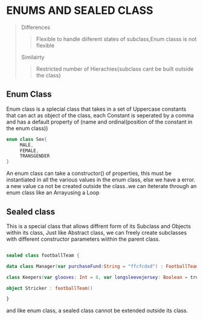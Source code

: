 # ENUMS AND SEALED CLASS
> 
>Differences
>
> >Flexible to handle diiferent states of subclass,Enum classs is  not flexible
>
> Similairty
>
>>Restricted number of Hierachies{subclass cant be built outside the class} 
>



## Enum Class

Enum class is a splecial class that takes in a set of Uppercase constants that can act as object of the class, each Constant is seperated by a comma and has a default property of (name and ordinal(position of the constant in the enum class)) 

```kotlin
enum class Sex{
     MALE,
     FEMALE,
     TRANSGENDER
}
```
An enum class can take a constructor() of properties, this must be instantiated in all the various values in the enum class, else we have a error. a new value ca not be created outside the class..we can iteterate through an enum class like an Arrayusing a Loop



## Sealed class

This is a special class that allows diffrent form of its Subclass and Objects within its class, Just like  Abstract class, we can freely create subclasses with different constructor parameters wiithin the parent class.

```kotlin

sealed class footballTeam {

data class Manager(var purchaseFund:String = "ffcfcdxd") : FootballTeam()

class Keepers(var glooves: Int = 8, var longsleevejersey: Boolean = true )

object Stricker : footballTeam()

}

```

and like enum class, a sealed class cannot be extended outside its class.








